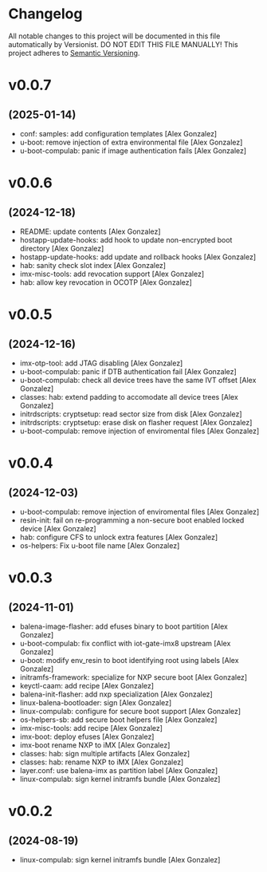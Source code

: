 # Changelog

All notable changes to this project will be documented in this file
automatically by Versionist. DO NOT EDIT THIS FILE MANUALLY!
This project adheres to [Semantic Versioning](http://semver.org/).

# v0.0.7
## (2025-01-14)

* conf: samples: add configuration templates [Alex Gonzalez]
* u-boot: remove injection of extra environmental file [Alex Gonzalez]
* u-boot-compulab: panic if image authentication fails [Alex Gonzalez]

# v0.0.6
## (2024-12-18)

* README: update contents [Alex Gonzalez]
* hostapp-update-hooks: add hook to update non-encrypted boot directory [Alex Gonzalez]
* hostapp-update-hooks: add update and rollback hooks [Alex Gonzalez]
* hab: sanity check slot index [Alex Gonzalez]
* imx-misc-tools: add revocation support [Alex Gonzalez]
* hab: allow key revocation in OCOTP [Alex Gonzalez]

# v0.0.5
## (2024-12-16)

* imx-otp-tool: add JTAG disabling [Alex Gonzalez]
* u-boot-compulab: panic if DTB authentication fail [Alex Gonzalez]
* u-boot-compulab: check all device trees have the same IVT offset [Alex Gonzalez]
* classes: hab: extend padding to accomodate all device trees [Alex Gonzalez]
* initrdscripts: cryptsetup: read sector size from disk [Alex Gonzalez]
* initrdscripts: cryptsetup: erase disk on flasher request [Alex Gonzalez]
* u-boot-compulab: remove injection of enviromental files [Alex Gonzalez]

# v0.0.4
## (2024-12-03)

* u-boot-compulab: remove injection of enviromental files [Alex Gonzalez]
* resin-init: fail on re-programming a non-secure boot enabled locked device [Alex Gonzalez]
* hab: configure CFS to unlock extra features [Alex Gonzalez]
* os-helpers: Fix u-boot file name [Alex Gonzalez]

# v0.0.3
## (2024-11-01)

* balena-image-flasher: add efuses binary to boot partition [Alex Gonzalez]
* u-boot-compulab: fix conflict with iot-gate-imx8 upstream [Alex Gonzalez]
* u-boot: modify env_resin to boot identifying root using labels [Alex Gonzalez]
* initramfs-framework: specialize for NXP secure boot [Alex Gonzalez]
* keyctl-caam: add recipe [Alex Gonzalez]
* balena-init-flasher: add nxp specialization [Alex Gonzalez]
* linux-balena-bootloader: sign [Alex Gonzalez]
* linux-compulab: configure for secure boot support [Alex Gonzalez]
* os-helpers-sb: add secure boot helpers file [Alex Gonzalez]
* imx-misc-tools: add recipe [Alex Gonzalez]
* imx-boot: deploy efuses [Alex Gonzalez]
* imx-boot rename NXP to iMX [Alex Gonzalez]
* classes: hab: sign multiple artifacts [Alex Gonzalez]
* classes: hab: rename NXP to iMX [Alex Gonzalez]
* layer.conf: use balena-imx as partition label [Alex Gonzalez]
* linux-compulab: sign kernel initramfs bundle [Alex Gonzalez]

# v0.0.2
## (2024-08-19)

* linux-compulab: sign kernel initramfs bundle [Alex Gonzalez]
